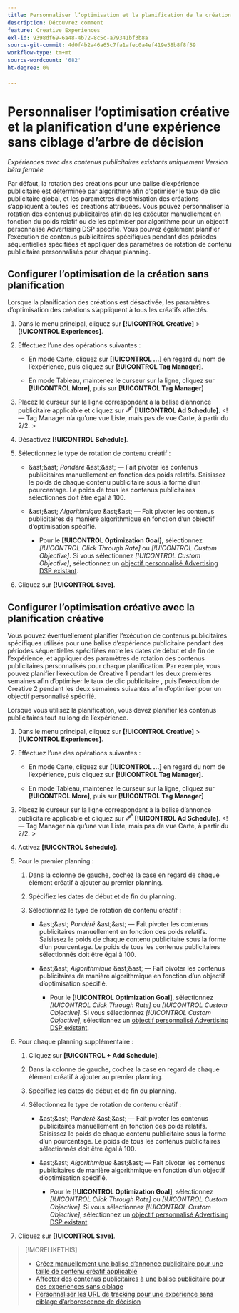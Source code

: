 ```yaml
---
title: Personnaliser l’optimisation et la planification de la création pour une expérience
description: Découvrez comment
feature: Creative Experiences
exl-id: 9398df69-6a48-4b72-8c5c-a79341bf3b8a
source-git-commit: 4d0f4b2a46a65c7fa1afec0a4ef419e58b8f8f59
workflow-type: tm+mt
source-wordcount: '682'
ht-degree: 0%

---
```


# Personnaliser l’optimisation créative et la planification d’une expérience sans ciblage d’arbre de décision

*Expériences avec des contenus publicitaires existants uniquement*
*Version bêta fermée*

Par défaut, la rotation des créations pour une balise d’expérience publicitaire est déterminée par algorithme afin d’optimiser le taux de clic publicitaire global, et les paramètres d’optimisation des créations s’appliquent à toutes les créations attribuées. Vous pouvez personnaliser la rotation des contenus publicitaires afin de les exécuter manuellement en fonction du poids relatif ou de les optimiser par algorithme pour un objectif personnalisé Advertising DSP spécifié. <!-- verify --> Vous pouvez également planifier l’exécution de contenus publicitaires spécifiques pendant des périodes séquentielles spécifiées et appliquer des paramètres de rotation de contenu publicitaire personnalisés pour chaque planning.

## Configurer l’optimisation de la création sans planification

Lorsque la planification des créations est désactivée, les paramètres d’optimisation des créations s’appliquent à tous les créatifs affectés.

1. Dans le menu principal, cliquez sur **[!UICONTROL Creative]** > **[!UICONTROL Experiences]**.

1. Effectuez l’une des opérations suivantes :

   * En mode Carte, cliquez sur **[!UICONTROL ...]** en regard du nom de l’expérience, puis cliquez sur **[!UICONTROL Tag Manager]**.

   * En mode Tableau, maintenez le curseur sur la ligne, cliquez sur **[!UICONTROL More]**, puis sur **[!UICONTROL Tag Manager]**

1. Placez le curseur sur la ligne correspondant à la balise d’annonce publicitaire applicable et cliquez sur ![Planifier l’annonce](/help/creative/assets/edit-gray.png "Modifier les URL de suivi") **[!UICONTROL Ad Schedule]**. <!-- For targeted experiences, this is "Edit Schedules" -->&lt;!— Tag Manager n’a qu’une vue Liste, mais pas de vue Carte, à partir du 2/2. >

1. Désactivez **[!UICONTROL Schedule]**.

1. Sélectionnez le type de rotation de contenu créatif :

   * &amp;ast;&amp;ast; *Pondéré* &amp;ast;&amp;ast; — Fait pivoter les contenus publicitaires manuellement en fonction des poids relatifs. Saisissez le poids de chaque contenu publicitaire sous la forme d’un pourcentage. Le poids de tous les contenus publicitaires sélectionnés doit être égal à 100.

   * &amp;ast;&amp;ast; *Algorithmique* &amp;ast;&amp;ast; — Fait pivoter les contenus publicitaires de manière algorithmique en fonction d’un objectif d’optimisation spécifié.

      * Pour le **[!UICONTROL Optimization Goal]**, sélectionnez *[!UICONTROL Click Through Rate]* ou *[!UICONTROL Custom Objective]*.  Si vous sélectionnez *[!UICONTROL Custom Objective]*, sélectionnez un [objectif personnalisé Advertising DSP existant](/help/dsp/optimization/custom-goal.md).<!-- Verify -->

1. Cliquez sur **[!UICONTROL Save]**.

## Configurer l’optimisation créative avec la planification créative

Vous pouvez éventuellement planifier l’exécution de contenus publicitaires spécifiques utilisés pour une balise d’expérience publicitaire pendant des périodes séquentielles spécifiées entre les dates de début et de fin de l’expérience, et appliquer des paramètres de rotation des contenus publicitaires personnalisés pour chaque planification. Par exemple, vous pouvez planifier l’exécution de Creative 1 pendant les deux premières semaines afin d’optimiser le taux de clic publicitaire , puis l’exécution de Creative 2 pendant les deux semaines suivantes afin d’optimiser pour un objectif personnalisé spécifié.

Lorsque vous utilisez la planification, vous devez planifier les contenus publicitaires tout au long de l’expérience.

1. Dans le menu principal, cliquez sur **[!UICONTROL Creative]** > **[!UICONTROL Experiences]**.

1. Effectuez l’une des opérations suivantes :

   * En mode Carte, cliquez sur **[!UICONTROL ...]** en regard du nom de l’expérience, puis cliquez sur **[!UICONTROL Tag Manager]**.

   * En mode Tableau, maintenez le curseur sur la ligne, cliquez sur **[!UICONTROL More]**, puis sur **[!UICONTROL Tag Manager]**

1. Placez le curseur sur la ligne correspondant à la balise d’annonce publicitaire applicable et cliquez sur ![Planifier l’annonce](/help/creative/assets/edit-gray.png "Modifier les URL de suivi") **[!UICONTROL Ad Schedule]**. <!-- For targeted experiences, this is "Edit Schedules" -->&lt;!— Tag Manager n’a qu’une vue Liste, mais pas de vue Carte, à partir du 2/2. >

1. Activez **[!UICONTROL Schedule]**.

1. Pour le premier planning :

   1. Dans la colonne de gauche, cochez la case en regard de chaque élément créatif à ajouter au premier planning.

   1. Spécifiez les dates de début et de fin du planning.

   1. Sélectionnez le type de rotation de contenu créatif :

      * &amp;ast;&amp;ast; *Pondéré* &amp;ast;&amp;ast; — Fait pivoter les contenus publicitaires manuellement en fonction des poids relatifs. Saisissez le poids de chaque contenu publicitaire sous la forme d’un pourcentage. Le poids de tous les contenus publicitaires sélectionnés doit être égal à 100.

      * &amp;ast;&amp;ast; *Algorithmique* &amp;ast;&amp;ast; — Fait pivoter les contenus publicitaires de manière algorithmique en fonction d’un objectif d’optimisation spécifié.

         * Pour le **[!UICONTROL Optimization Goal]**, sélectionnez *[!UICONTROL Click Through Rate]* ou *[!UICONTROL Custom Objective]*.  Si vous sélectionnez *[!UICONTROL Custom Objective]*, sélectionnez un [objectif personnalisé Advertising DSP existant](/help/dsp/optimization/custom-goal.md).<!-- Verify -->

1. Pour chaque planning supplémentaire :

   1. Cliquez sur **[!UICONTROL + Add Schedule]**.

   1. Dans la colonne de gauche, cochez la case en regard de chaque élément créatif à ajouter au premier planning.

   1. Spécifiez les dates de début et de fin du planning.

   1. Sélectionnez le type de rotation de contenu créatif :

      * &amp;ast;&amp;ast; *Pondéré* &amp;ast;&amp;ast; — Fait pivoter les contenus publicitaires manuellement en fonction des poids relatifs. Saisissez le poids de chaque contenu publicitaire sous la forme d’un pourcentage. Le poids de tous les contenus publicitaires sélectionnés doit être égal à 100.

      * &amp;ast;&amp;ast; *Algorithmique* &amp;ast;&amp;ast; — Fait pivoter les contenus publicitaires de manière algorithmique en fonction d’un objectif d’optimisation spécifié.

         * Pour le **[!UICONTROL Optimization Goal]**, sélectionnez *[!UICONTROL Click Through Rate]* ou *[!UICONTROL Custom Objective]*.  Si vous sélectionnez *[!UICONTROL Custom Objective]*, sélectionnez un [objectif personnalisé Advertising DSP existant](/help/dsp/optimization/custom-goal.md).<!-- Verify -->

1. Cliquez sur **[!UICONTROL Save]**.

>[!MORELIKETHIS]
>
>* [Créez manuellement une balise d’annonce publicitaire pour une taille de contenu créatif applicable](/help/creative/experiences/experience-tag-create-manually.md)
>* [Affecter des contenus publicitaires à une balise publicitaire pour des expériences sans ciblage](experience-tag-assign-creatives.md)
>* [Personnaliser les URL de tracking pour une expérience sans ciblage d’arborescence de décision](experience-tracking-urls-no-targeting.md)
